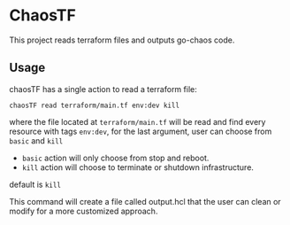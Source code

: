 # ChaosTF

This project reads terraform files and outputs go-chaos code. 

## Usage
chaosTF has a single action to read a terraform file: 
```
chaosTF read terraform/main.tf env:dev kill
```

where the file located at `terraform/main.tf` will be read and find every resource with tags `env:dev`, for the last argument, user can choose from `basic` and `kill` 

* `basic` action will only choose from stop and reboot. 
* `kill` action will choose to terminate or shutdown infrastructure.

default is `kill`

This command will create a file called output.hcl that the user can clean or modify for a  more customized approach. 